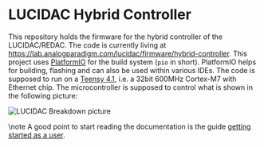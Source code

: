 # LUCIDAC Hybrid Controller

This repository holds the firmware for the hybrid controller of the LUCIDAC/REDAC. The
code is currently living at https://lab.analogparadigm.com/lucidac/firmware/hybrid-controller.
This project uses [PlatformIO](https://platformio.org/) for the build system (`pio` in
short). PlatformIO helps for building, flashing and can also be used within various IDEs.
The code is supposed to run on a [Teensy 4.1](https://www.pjrc.com/teensy/), i.e. a 32bit
600MHz Cortex-M7 with Ethernet chip.
The microcontroller is supposed to control what is shown in the following picture:

![LUCIDAC Breakdown picture](LUCI-Isometric.png)

\note
A good point to start reading the documentation is the guide [getting started as a user](#getting-started).

<!--
  This project uses Doxygen for documentation. Please read the generated documentation,
  either locally by running "make docs && open docs/html/index.html" or the published
  docs in the internet.
  
  You can also read the individual markdown files at the docs/ directory.
-->
